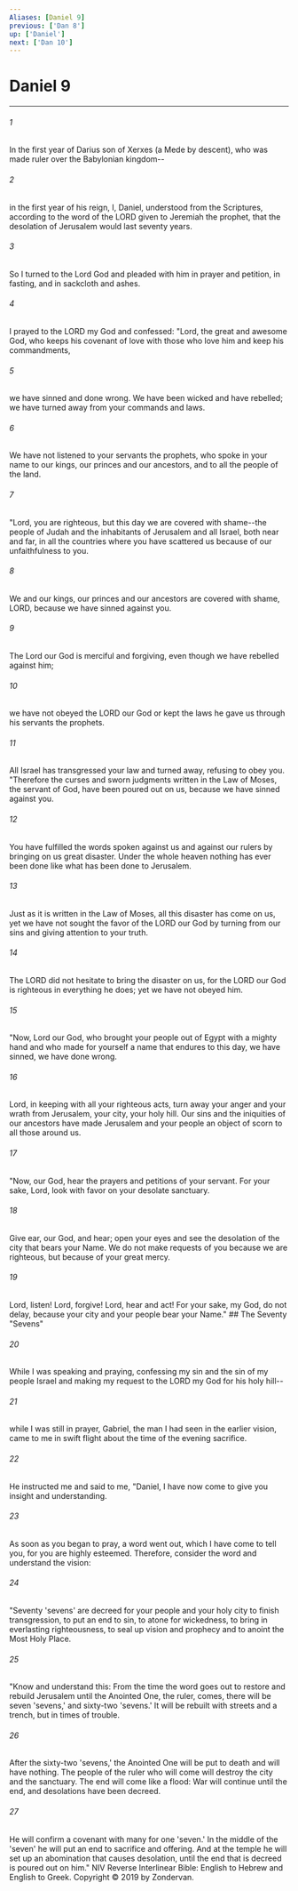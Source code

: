 ```yaml
---
Aliases: [Daniel 9]
previous: ['Dan 8']
up: ['Daniel']
next: ['Dan 10']
---
```

# Daniel 9

***


###### 1 
In the first year of Darius son of Xerxes (a Mede by descent), who was made ruler over the Babylonian kingdom-- 

###### 2 
in the first year of his reign, I, Daniel, understood from the Scriptures, according to the word of the LORD given to Jeremiah the prophet, that the desolation of Jerusalem would last seventy years. 

###### 3 
So I turned to the Lord God and pleaded with him in prayer and petition, in fasting, and in sackcloth and ashes. 

###### 4 
I prayed to the LORD my God and confessed: "Lord, the great and awesome God, who keeps his covenant of love with those who love him and keep his commandments, 

###### 5 
we have sinned and done wrong. We have been wicked and have rebelled; we have turned away from your commands and laws. 

###### 6 
We have not listened to your servants the prophets, who spoke in your name to our kings, our princes and our ancestors, and to all the people of the land. 

###### 7 
"Lord, you are righteous, but this day we are covered with shame--the people of Judah and the inhabitants of Jerusalem and all Israel, both near and far, in all the countries where you have scattered us because of our unfaithfulness to you. 

###### 8 
We and our kings, our princes and our ancestors are covered with shame, LORD, because we have sinned against you. 

###### 9 
The Lord our God is merciful and forgiving, even though we have rebelled against him; 

###### 10 
we have not obeyed the LORD our God or kept the laws he gave us through his servants the prophets. 

###### 11 
All Israel has transgressed your law and turned away, refusing to obey you. "Therefore the curses and sworn judgments written in the Law of Moses, the servant of God, have been poured out on us, because we have sinned against you. 

###### 12 
You have fulfilled the words spoken against us and against our rulers by bringing on us great disaster. Under the whole heaven nothing has ever been done like what has been done to Jerusalem. 

###### 13 
Just as it is written in the Law of Moses, all this disaster has come on us, yet we have not sought the favor of the LORD our God by turning from our sins and giving attention to your truth. 

###### 14 
The LORD did not hesitate to bring the disaster on us, for the LORD our God is righteous in everything he does; yet we have not obeyed him. 

###### 15 
"Now, Lord our God, who brought your people out of Egypt with a mighty hand and who made for yourself a name that endures to this day, we have sinned, we have done wrong. 

###### 16 
Lord, in keeping with all your righteous acts, turn away your anger and your wrath from Jerusalem, your city, your holy hill. Our sins and the iniquities of our ancestors have made Jerusalem and your people an object of scorn to all those around us. 

###### 17 
"Now, our God, hear the prayers and petitions of your servant. For your sake, Lord, look with favor on your desolate sanctuary. 

###### 18 
Give ear, our God, and hear; open your eyes and see the desolation of the city that bears your Name. We do not make requests of you because we are righteous, but because of your great mercy. 

###### 19 
Lord, listen! Lord, forgive! Lord, hear and act! For your sake, my God, do not delay, because your city and your people bear your Name." ## The Seventy "Sevens" 

###### 20 
While I was speaking and praying, confessing my sin and the sin of my people Israel and making my request to the LORD my God for his holy hill-- 

###### 21 
while I was still in prayer, Gabriel, the man I had seen in the earlier vision, came to me in swift flight about the time of the evening sacrifice. 

###### 22 
He instructed me and said to me, "Daniel, I have now come to give you insight and understanding. 

###### 23 
As soon as you began to pray, a word went out, which I have come to tell you, for you are highly esteemed. Therefore, consider the word and understand the vision: 

###### 24 
"Seventy 'sevens' are decreed for your people and your holy city to finish transgression, to put an end to sin, to atone for wickedness, to bring in everlasting righteousness, to seal up vision and prophecy and to anoint the Most Holy Place. 

###### 25 
"Know and understand this: From the time the word goes out to restore and rebuild Jerusalem until the Anointed One, the ruler, comes, there will be seven 'sevens,' and sixty-two 'sevens.' It will be rebuilt with streets and a trench, but in times of trouble. 

###### 26 
After the sixty-two 'sevens,' the Anointed One will be put to death and will have nothing. The people of the ruler who will come will destroy the city and the sanctuary. The end will come like a flood: War will continue until the end, and desolations have been decreed. 

###### 27 
He will confirm a covenant with many for one 'seven.' In the middle of the 'seven' he will put an end to sacrifice and offering. And at the temple he will set up an abomination that causes desolation, until the end that is decreed is poured out on him." NIV Reverse Interlinear Bible: English to Hebrew and English to Greek. Copyright © 2019 by Zondervan.
